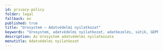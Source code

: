 ```yaml
---
id: privacy-policy
folder: legal
fallback: en
published: true
title: "Urosystem – Adatvédelmi nyilatkozat"
keywords: "Urosystem, adatvédelmi nyilatkozat, adatkezelés, sütik, GDPR "
description: Az Urosystem adatvédelmi nyilatkozata
menutitle: Adatvédelmi nyilatkozat
---
```

